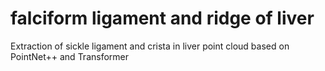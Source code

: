# falciform ligament and ridge of liver
Extraction of sickle ligament and crista in liver point cloud based on PointNet++ and Transformer
